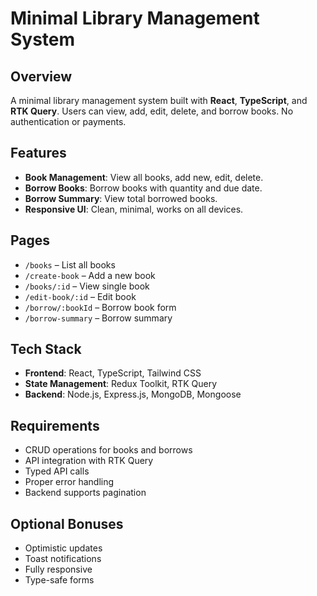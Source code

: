 # Minimal Library Management System

## Overview

A minimal library management system built with **React**, **TypeScript**, and **RTK Query**. Users can view, add, edit, delete, and borrow books. No authentication or payments.

## Features

* **Book Management**: View all books, add new, edit, delete.
* **Borrow Books**: Borrow books with quantity and due date.
* **Borrow Summary**: View total borrowed books.
* **Responsive UI**: Clean, minimal, works on all devices.

## Pages

* `/books` – List all books
* `/create-book` – Add a new book
* `/books/:id` – View single book
* `/edit-book/:id` – Edit book
* `/borrow/:bookId` – Borrow book form
* `/borrow-summary` – Borrow summary

## Tech Stack

* **Frontend**: React, TypeScript, Tailwind CSS
* **State Management**: Redux Toolkit, RTK Query
* **Backend**: Node.js, Express.js, MongoDB, Mongoose

## Requirements

* CRUD operations for books and borrows
* API integration with RTK Query
* Typed API calls
* Proper error handling
* Backend supports pagination

## Optional Bonuses

* Optimistic updates
* Toast notifications
* Fully responsive
* Type-safe forms
